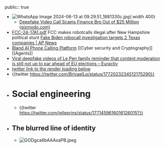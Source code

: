 public:: true

- ![WhatsApp Image 2024-06-13 at 09.29.51_1881330c.jpg](../assets/WhatsApp_Image_2024-06-13_at_09.29.51_1881330c_1718268091114_0.jpg){:width 400}
	- [Deepfake Video Call Scams Finance Bro Out of $25 Million (gizmodo.com)](https://gizmodo.com/deepfake-video-call-scams-finance-bro-out-25-million-1851227196)
- [FCC-24-17A1.pdf](https://docs.fcc.gov/public/attachments/FCC-24-17A1.pdf) FCC makes robotcalls illegal after New Hampshire political stunt [Fake Biden robocall investigation targets 2 Texas companies | AP News](https://apnews.com/article/biden-robocalls-artificial-intelligence-new-hampshire-texas-a8665277d43d05380d2c7594edf27617)
- [Bland AI Phone Calling Platform](https://www.bland.ai/) [[Cyber security and Cryptography]] [[Agents]]
- [Viral deepfake videos of Le Pen family reminder that content moderation is still not up to par ahead of EU elections – Euractiv](https://www.euractiv.com/section/artificial-intelligence/news/viral-deepfake-videos-of-le-pen-family-reminder-that-content-moderation-is-still-not-up-to-par-ahead-of-eu-elections/)
- [twitter link to the render loading below](https://twitter.com/BrivaelLp/status/1772023234512175290)
- {{twitter https://twitter.com/BrivaelLp/status/1772023234512175290}}
- # Social engineering
	- {{twitter https://twitter.com/jelleprins/status/1771459616016126015?}}
- ## The blurred line of identity
	- ![GODgca6bAAAxaPB.jpeg](../assets/GODgca6bAAAxaPB_1716366033099_0.jpeg)